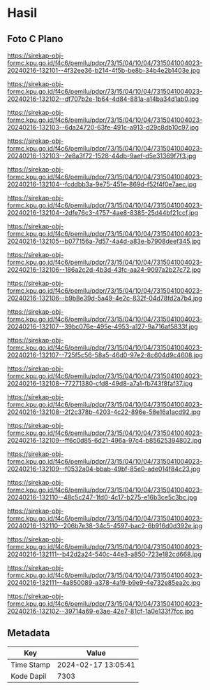 # Hasil

## Foto C Plano

https://sirekap-obj-formc.kpu.go.id/f4c6/pemilu/pdpr/73/15/04/10/04/7315041004023-20240216-132101--4f32ee36-b214-4f5b-be8b-34b4e2b1403e.jpg

https://sirekap-obj-formc.kpu.go.id/f4c6/pemilu/pdpr/73/15/04/10/04/7315041004023-20240216-132102--df707b2e-1b64-4d84-881a-a14ba34d1ab0.jpg

https://sirekap-obj-formc.kpu.go.id/f4c6/pemilu/pdpr/73/15/04/10/04/7315041004023-20240216-132103--6da24720-63fe-491c-a913-d29c8db10c97.jpg

https://sirekap-obj-formc.kpu.go.id/f4c6/pemilu/pdpr/73/15/04/10/04/7315041004023-20240216-132103--2e8a3f72-1528-44db-9aef-d5e31369f7f3.jpg

https://sirekap-obj-formc.kpu.go.id/f4c6/pemilu/pdpr/73/15/04/10/04/7315041004023-20240216-132104--fcddbb3a-9e75-451e-869d-f52f4f0e7aec.jpg

https://sirekap-obj-formc.kpu.go.id/f4c6/pemilu/pdpr/73/15/04/10/04/7315041004023-20240216-132104--2dfe76c3-4757-4ae8-8385-25d44bf21ccf.jpg

https://sirekap-obj-formc.kpu.go.id/f4c6/pemilu/pdpr/73/15/04/10/04/7315041004023-20240216-132105--b077156a-7d57-4a4d-a83e-b7908deef345.jpg

https://sirekap-obj-formc.kpu.go.id/f4c6/pemilu/pdpr/73/15/04/10/04/7315041004023-20240216-132106--186a2c2d-4b3d-43fc-aa24-9097a2b27c72.jpg

https://sirekap-obj-formc.kpu.go.id/f4c6/pemilu/pdpr/73/15/04/10/04/7315041004023-20240216-132106--b9b8e39d-5a49-4e2c-832f-04d78fd2a7b4.jpg

https://sirekap-obj-formc.kpu.go.id/f4c6/pemilu/pdpr/73/15/04/10/04/7315041004023-20240216-132107--39bc076e-495e-4953-a127-9a716af5833f.jpg

https://sirekap-obj-formc.kpu.go.id/f4c6/pemilu/pdpr/73/15/04/10/04/7315041004023-20240216-132107--725f5c56-58a5-46d0-97e2-8c604d9c4608.jpg

https://sirekap-obj-formc.kpu.go.id/f4c6/pemilu/pdpr/73/15/04/10/04/7315041004023-20240216-132108--77271380-cfd8-49d8-a7a1-fb743f8faf37.jpg

https://sirekap-obj-formc.kpu.go.id/f4c6/pemilu/pdpr/73/15/04/10/04/7315041004023-20240216-132108--2f2c378b-4203-4c22-896e-58e16a1acd92.jpg

https://sirekap-obj-formc.kpu.go.id/f4c6/pemilu/pdpr/73/15/04/10/04/7315041004023-20240216-132109--ff6c0d85-6d21-496a-97c4-b85625394802.jpg

https://sirekap-obj-formc.kpu.go.id/f4c6/pemilu/pdpr/73/15/04/10/04/7315041004023-20240216-132109--f0532a04-bbab-49bf-85e0-ade014f84c23.jpg

https://sirekap-obj-formc.kpu.go.id/f4c6/pemilu/pdpr/73/15/04/10/04/7315041004023-20240216-132110--48c5c247-1fd0-4c17-b275-e16b3ce5c3bc.jpg

https://sirekap-obj-formc.kpu.go.id/f4c6/pemilu/pdpr/73/15/04/10/04/7315041004023-20240216-132110--206b7e38-34c5-4597-bac2-6b916d0d392e.jpg

https://sirekap-obj-formc.kpu.go.id/f4c6/pemilu/pdpr/73/15/04/10/04/7315041004023-20240216-132111--b42d2a24-540c-44e3-a850-723e182cd668.jpg

https://sirekap-obj-formc.kpu.go.id/f4c6/pemilu/pdpr/73/15/04/10/04/7315041004023-20240216-132111--4a850089-a378-4a19-b9e9-4e732e85ea2c.jpg

https://sirekap-obj-formc.kpu.go.id/f4c6/pemilu/pdpr/73/15/04/10/04/7315041004023-20240216-132102--39714a69-e3ae-42e7-81cf-1a0e133f7fcc.jpg


## Metadata

| Key        | Value               |
| ---------- | ------------------- |
| Time Stamp | 2024-02-17 13:05:41 |
| Kode Dapil | 7303                |



